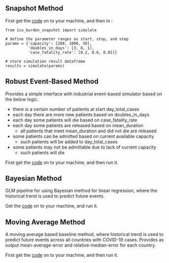 ## Snapshot Method

First get the [code](https://github.com/autonomio/trauma-team-international/blob/master/icu_burden/icu_burden_snapshot.py) on to your machine, and then in :

```
from icu_burden_snapshot import simulate

# define the parameter ranges as start, stop, and step
params = {'capacity': [200, 1000, 50],
          'doubles_in_days': [3, 8, 1],
          'case_fatality_rate': [0.2, 0.6, 0.01]}

# store simulation result dataframe
results = simulate(params)
```

## Robust Event-Based Method

Provides a simple interface with industrial event-based simulator based on the below logic.

- there is a certain number of patients at start day_total_cases
- each day there are more new patients based on doubles_in_days
- each day some patients will die based on case_fatality_rate
- each day some patients are released based on mean_duration
    - all patients that meet mean_duration and did not die are released
- some patients can be admitted based on current available capacity
    - such patients will be added to day_total_cases
- some patients may not be admittable due to lack of current capacity
    - such patients will die
    
First get the [code](https://github.com/autonomio/trauma-team-international/blob/master/icu_burden/icu_burden_simulator.py) on to your machine, and then run it.

## Bayesian Method

GLM pipeline for using Bayesian method for linear regression, where the historical trend is used to predict future events.

Get the [code](https://github.com/autonomio/trauma-team-international/blob/master/icu_burden/icu_burden_bayesian.py) on to your machine, and run it.

## Moving Average Method

A moving average based baseline method, where historical trend is used to predict future events across all countries with COVID-19 cases. Provides as output mean-average-error and relative-median-error for each country.

First get the [code](https://github.com/autonomio/trauma-team-international/blob/master/icu_burden/icu_burden_average.py) on to your machine, and then run it.
